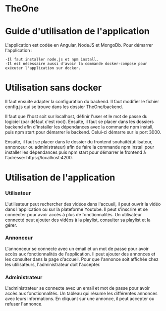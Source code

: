 # TheOne

# Guide d'utilisation de l'application 

L'application est codée en Angular, NodeJS et MongoDb. 
Pour démarrer l'application :

	-Il faut installer node.js et npm install. 
	-Il est nécéssaire aussi d'avoir la commande docker-compose pour exécuter l'application sur docker.

# Utilisation sans docker 

Il faut ensuite adapter la configuration du backend. Il faut  modifier le fichier config.js qui se trouve dans les dossier TheOne/backend.

Il faut que l'host soit sur localhost, définir l'user et le mot de passe du logiciel (par défaut c'est root).
Ensuite, il faut se placer dans les dossiers backend afin d'installer les dépendances avec la commande npm install, puis npm start pour démarrer le backend. Celui-ci démarre sur le port 3000.

Ensuite, il faut se placer dans le dossier du frontend souhaité(utilisateur, annonceur ou administrateur) afin de faire la commande npm install pour installer les dépendances puis npm start pour démarrer le frontend à l'adresse: https://localhost:4200.

# Utilisation de l'application

### Utilisateur 
L'utilisateur peut rechercher des vidéos dans l'accueil, il peut ouvrir la vidéo dans l'application ou sur la plateforme Youtube. 
Il peut s'inscrire et se connecter pour avoir accès à plus de fonctionnalités. 
Un utilisateur connecté peut ajouter des vidéos à la playlist, consulter sa playlist et la gérer. 

### Annonceur 
L'annonceur se connecte avec un email et un mot de passe pour avoir accès aux fonctionnalités de l'application. Il peut ajouter des annonces et les consulter dans la page d'accueil. Pour que l'annonce soit affichée chez les utilisateurs, l'administrateur doit l'accepter. 

### Administrateur 

L'administrateur se connecte avec un email et mot de passe pour avoir accès aux fonctionnalités. Un tableau qui résume les différentes annonces avec leurs informations. En cliquant sur une annonce, il peut accepter ou refuser l'annonce. 





	

